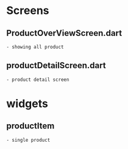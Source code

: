 # Screens
## ProductOverViewScreen.dart
    - showing all product
## productDetailScreen.dart
    - product detail screen

# widgets
## productItem
    - single product